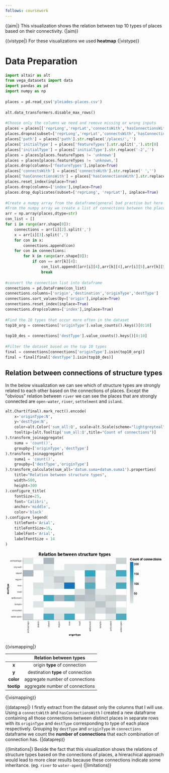 ```yaml
---
follows: coursework
---
```


{(aim|}
This visualization shows the relation between top 10 types of places based on their connectivity.
{|aim)}

{(vistype|}
For these visualizations we used **heatmap**
{|vistype)}

# Data Preparation

```python
import altair as alt
from vega_datasets import data
import pandas as pd
import numpy as np

places = pd.read_csv('pleiades-places.csv')

alt.data_transformers.disable_max_rows()

#Choose only the columns we need and remove missing or wrong inputs
places = places[['reprLong','reprLat','connectsWith','hasConnectionsWith','featureTypes','path']]
places.dropna(subset=['reprLong','reprLat','connectsWith','hasConnectionsWith','featureTypes','path'],inplace=True)
places['path'] = places['path'].str.replace('/places/','')
places['initialType'] = places['featureTypes'].str.split(',').str[0]
places['initialType'] = places['initialType'].str.replace('-2','')
places = places[places.featureTypes != 'unknown']
places = places[places.featureTypes != 'unknown,']
places.drop(columns=['featureTypes'],inplace=True)
places['connectsWith'] = places['connectsWith'].str.replace(' ','')
places['hasConnectionsWith'] = places['hasConnectionsWith'].str.replace(' ','')
places.reset_index(inplace=True)
places.drop(columns=['index'],inplace=True)
places.drop_duplicates(subset=['reprLong', 'reprLat'], inplace=True)

#Create a numpy array from the dataframe(general bad practise but here is uselful)
#From the numpy array we create a list of connections between the places
arr = np.array(places,dtype=str)
con_list = []
for i in range(arr.shape[0]):
    connections = arr[i][2].split(',')
    x = arr[i][3].split(',')
    for con in x:
        connections.append(con)
    for con in connections:
        for k in range(arr.shape[0]):
            if con == arr[k][4]:
                con_list.append([arr[i][4],arr[k][4],arr[i][5],arr[k][5]])
                break

#convert the connection list into dataframe
connections = pd.DataFrame(con_list)
connections.columns=['origin','destination','originType','destType']
connections.sort_values(by=['origin'],inplace=True)
connections.reset_index(inplace=True)
connections.drop(columns=['index'],inplace=True)

#Find the 10 types that occur more often in the dataset
top10_org = connections['originType'].value_counts().keys()[0:10]

top10_des = connections['destType'].value_counts().keys()[0:10]

#Filter the dataset based on the top 10 types
final = connections[connections['originType'].isin(top10_org)]
final = final[final['destType'].isin(top10_des)]
```
## Relation between connections of structure types

In the below visualization we can see which of structure types are strongly related to each other based on the connections of places. Except the "obvious" relation between `river` we can see the places that are strongly connected are `open-water`, `river`, `settelment` and `island`.

```python
alt.Chart(final).mark_rect().encode(
    x='originType:N',
    y='destType:N',
    color=alt.Color('sum_all:Q', scale=alt.Scale(scheme="lightgreyteal"),title="Count of connections"),
    tooltip=[alt.Tooltip('sum_all:Q',title="Count of connections")]
).transform_joinaggregate(
    suma = 'count()',
    groupby=['originType','destType']
).transform_joinaggregate(
    suma1 = 'count()',
    groupby=['destType','originType']
).transform_calculate(sum_all='datum.suma+datum.suma1').properties(
    title="Relation between structure types",
    width=500,
    height=300
).configure_title(
    fontSize=25,
    font='Calibri',
    anchor='middle',
    color='black'
).configure_legend(
    titleFont='Arial',
    titleFontSize=15,
    labelFont='Arial',
    labelFontSize = 14
)
```

![Final Fifth Gif](Material/FifthVisualization/FinalFifthGif.gif)

{(vismapping|}

 |           |Relation between types            |
 |:---------:|:--------------------------------:|
 |**x**      |origin **type** of connection     |
 |**y**      |destination **type** of connection|
 |**color**  |aggregate number of connections   |
 |**tootip** |aggregate number of connections   |

{|vismapping)}

{(dataprep|}
I firstly extract from the dataset only the columns that I will use. Using a `connectsWith` and `hasConnectionsWith` I created a new dataframe containing all those connections between distinct places in separate rows with its `originType` and `destType` corresponding to type of each place respectively. Grouping by `destType` and `originType` in `connections` dataframe we count the **number of connections** that each combination of connection has.
{|dataprep)}

{(limitations|}
Beside the fact that this visualization shows the relations of structure types based on the connections of places, a hirerachical approach would lead to more clear results because these connections indicate some inheritance. (eg. `river` to `water-open`)
{|limitations)}